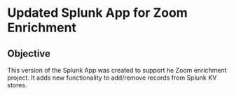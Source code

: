 # Updated Splunk App for Zoom Enrichment
## Objective

This version of the Splunk App was created to support he Zoom enrichment project. It adds new functionality to add/remove records from Splunk KV stores.
